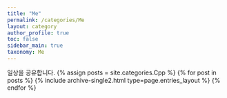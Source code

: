 ```yaml
---
title: "Me"
permalink: /categories/Me
layout: category
author_profile: true
toc: false
sidebar_main: true
taxonomy: Me
---
```

일상을 공유합니다.
{% assign posts = site.categories.Cpp %}
{% for post in posts %} {% include archive-single2.html type=page.entries_layout %} {% endfor %}